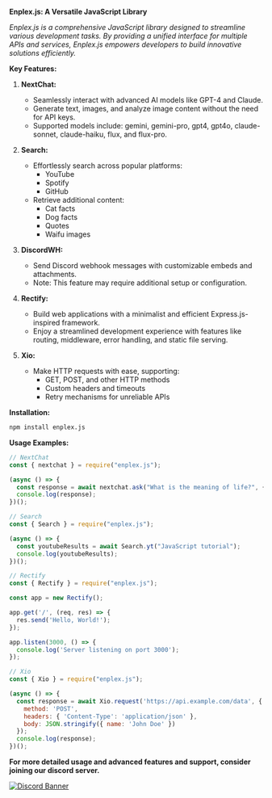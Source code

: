 **Enplex.js: A Versatile JavaScript Library**

*Enplex.js is a comprehensive JavaScript library designed to streamline various development tasks. By providing a unified interface for multiple APIs and services, Enplex.js empowers developers to build innovative solutions efficiently.*

**Key Features:**

1. **NextChat:**
   - Seamlessly interact with advanced AI models like GPT-4 and Claude.
   - Generate text, images, and analyze image content without the need for API keys.
   - Supported models include: gemini, gemini-pro, gpt4, gpt4o, claude-sonnet, claude-haiku, flux, and flux-pro.

2. **Search:**
   - Effortlessly search across popular platforms:
     - YouTube
     - Spotify
     - GitHub
   - Retrieve additional content:
     - Cat facts
     - Dog facts
     - Quotes
     - Waifu images

3. **DiscordWH:**
   - Send Discord webhook messages with customizable embeds and attachments.
   - Note: This feature may require additional setup or configuration.

4. **Rectify:**
   - Build web applications with a minimalist and efficient Express.js-inspired framework.
   - Enjoy a streamlined development experience with features like routing, middleware, error handling, and static file serving.

5. **Xio:**
   - Make HTTP requests with ease, supporting:
     - GET, POST, and other HTTP methods
     - Custom headers and timeouts
     - Retry mechanisms for unreliable APIs

**Installation:**

```bash
npm install enplex.js
```

**Usage Examples:**

```javascript
// NextChat
const { nextchat } = require("enplex.js");

(async () => {
  const response = await nextchat.ask("What is the meaning of life?", { model: "gpt4" });
  console.log(response);
})();

// Search
const { Search } = require("enplex.js");

(async () => {
  const youtubeResults = await Search.yt("JavaScript tutorial");
  console.log(youtubeResults);
})();

// Rectify
const { Rectify } = require("enplex.js");

const app = new Rectify();

app.get('/', (req, res) => {
  res.send('Hello, World!');
});

app.listen(3000, () => {
  console.log('Server listening on port 3000');
});

// Xio
const { Xio } = require("enplex.js");

(async () => {
  const response = await Xio.request('https://api.example.com/data', {
    method: 'POST',
    headers: { 'Content-Type': 'application/json' },
    body: JSON.stringify({ name: 'John Doe' })
  });
  console.log(response);
})();
```

**For more detailed usage and advanced features and support, consider joining our discord server.**

[![Discord Banner](https://api.weblutions.com/discord/invite/Qn5N7gQEcr)](https://discord.gg/Iscordian/Qn5N7gQEcr)